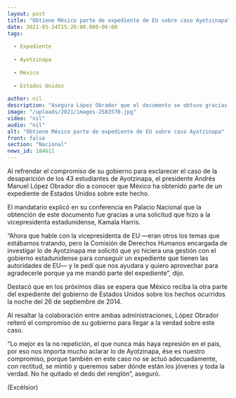 ```yaml
---
layout: post
title: "Obtiene México parte de expediente de EU sobre caso Ayotzinapa"
date: 2021-05-24T15:26:00.000-06:00
tags:
  
  - Expediente
  
  - Ayotzinapa
  
  - México
  
  - Estados Unidos
  
author: nil
description: "Asegura López Obrador que el documento se obtuvo gracias a una solicitud a la vicepresidenta estadunidense, Kamala Harris; refrenda compromiso para que se conozca la verdad"
image: "/uploads/2021/images-2583570.jpg"
video: "nil"
audio: "nil"
alt: "Obtiene México parte de expediente de EU sobre caso Ayotzinapa"
front: false
section: "Nacional"
news_id: 184611
---
```


Al refrendar el compromiso de su gobierno para esclarecer el caso de la desaparición de los 43 estudiantes de Ayotzinapa, el presidente Andrés Manuel López Obrador dio a conocer que México ha obtenido parte de un expediente de Estados Unidos sobre este hecho.

El mandatario explicó en su conferencia en Palacio Nacional que la obtención de este documento fue gracias a una solicitud que hizo a la vicepresidenta estadunidense, Kamala Harris.

“Ahora que hable con la vicepresidenta de EU —eran otros los temas que estábamos tratando, pero la Comisión de Derechos Humanos encargada de investigar lo de Ayotzinapa me solicitó que yo hiciera una gestión con el gobierno estadunidense para conseguir un expediente que tienen las autoridades de EU— y le pedí que nos ayudara y quiero aprovechar para agradecerle porque ya me mandó parte del expediente”, dijo.

Destacó que en los próximos días se espera que México reciba la otra parte del expediente del gobierno de Estados Unidos sobre los hechos ocurridos la noche del 26 de septiembre de 2014.

Al resaltar la colaboración entre ambas administraciones, López Obrador reiteró el compromiso de su gobierno para llegar a la verdad sobre este caso.

“Lo mejor es la no repetición, el que nunca más haya represión en el país, por eso nos importa mucho aclarar lo de Ayotzinapa, ése es nuestro compromiso, porque también en este caso no se actuó adecuadamente, con rectitud, se mintió y queremos saber dónde están los jóvenes y toda la verdad. No he quitado el dedo del renglón”, aseguró.

(Excélsior)